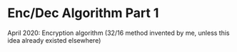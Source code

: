 # Enc/Dec Algorithm Part 1
 April 2020: Encryption algorithm (32/16 method invented by me, unless this idea already existed elsewhere)
